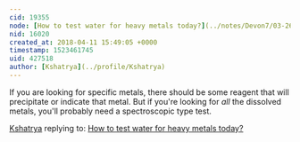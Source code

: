 ```yaml
---
cid: 19355
node: [How to test water for heavy metals today?](../notes/Devon7/03-26-2018/how-to-test-water-for-heavy-metals-today)
nid: 16020
created_at: 2018-04-11 15:49:05 +0000
timestamp: 1523461745
uid: 427518
author: [Kshatrya](../profile/Kshatrya)
---
```


If you are looking for specific metals, there should be some reagent that will precipitate or indicate that metal. But if you're looking for *all* the dissolved metals, you'll probably need a spectroscopic type test. 

[Kshatrya](../profile/Kshatrya) replying to: [How to test water for heavy metals today?](../notes/Devon7/03-26-2018/how-to-test-water-for-heavy-metals-today)

